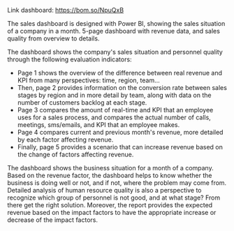 Link dashboard: https://bom.so/NpuQxB

The sales dashboard is designed with Power BI, showing the sales situation of a company in a month. 5-page dashboard with revenue data, and sales quality from overview to details. 

The dashboard shows the company's sales situation and personnel quality through the following evaluation indicators:
 - Page 1 shows the overview of the difference between real revenue and KPI from many perspectives: time, region, team...
 - Then, page 2 provides information on the conversion rate between sales stages by region and in more detail by team, along with data on the number of customers backlog at each stage.
 - Page 3 compares the amount of real-time and KPI that an employee uses for a sales process, and compares the actual number of calls, meetings, sms/emails, and KPI that an employee makes.
 - Page 4 compares current and previous month's revenue, more detailed by each factor affecting revenue.
 - Finally, page 5 provides a scenario that can increase revenue based on the change of factors affecting revenue.

The dashboard shows the business situation for a month of a company. Based on the revenue factor, the dashboard helps to know whether the business is doing well or not, and if not, where the problem may come from. Detailed analysis of human resource quality is also a perspective to recognize which group of personnel is not good, and at what stage? From there get the right solution. Moreover, the report provides the expected revenue based on the impact factors to have the appropriate increase or decrease of the impact factors.
